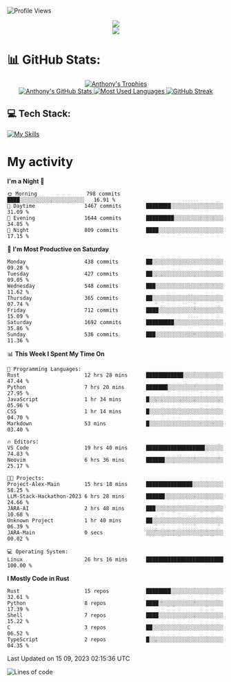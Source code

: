 
![Profile Views](https://komarev.com/ghpvc/?username=anthonymichaeltdm&label=Profile%20views&color=0e75b6&style=flat)

<!--profile banner-->
<div align="center">
  <img src="https://svg-banners.vercel.app/api?type=typeWriter&text1=Anthony%20Rubick&width=800&height=150" />
</div>

<!--profile views-->
<div align="center">
  <a href="https://u8views.com/github/AnthonyMichaelTDM">
    <img src="https://u8views.com/api/v1/github/profiles/68485672/views/day-week-month-total-count.svg">
  </a>
</div>

# 📊 GitHub Stats:

<!--trophies https://github.com/ryo-ma/github-profile-trophy -->
<div align="center"> 
  <a href="https://github.com/ryo-ma/github-profile-trophy">
    <picture>
      <source
        srcset="https://github-profile-trophy.vercel.app/?username=anthonymichaeltdm&theme=gitdimmed&no-frame=true&no-bg=true&column=-1"
        media="(prefers-color-scheme: dark)"
      />
      <source
        srcset="https://github-profile-trophy.vercel.app/?username=anthonymichaeltdm&theme=_____&no-frame=true&no-bg=true&column=-1"
        media="(prefers-color-scheme: light), (prefers-color-scheme: no-preference)"
      />
      <img src="https://github-profile-trophy.vercel.app/?username=anthonymichaeltdm&theme=gitdimmed&no-frame=true&no-bg=true&column=-1" alt="Anthony's Trophies" />
    </picture>
  </a>
</div>

<div align="center">
  <a href="https://github.com/anuraghazra/github-readme-stats">
    <picture>
      <source
        srcset="https://github-readme-stats.vercel.app/api?username=anthonymichaeltdm&show_icons=true&locale=en&theme=github_dark_dimmed&count_private=true&hide_border=true&include_all_commits=true"
        media="(prefers-color-scheme: dark)"
      />
      <source
        srcset="https://github-readme-stats.vercel.app/api?username=anthonymichaeltdm&show_icons=true&locale=en&theme=___&count_private=true&hide_border=true&include_all_commits=true"
        media="(prefers-color-scheme: light), (prefers-color-scheme: no-preference)"
      />
      <img src="https://github-readme-stats.vercel.app/api?username=anthonymichaeltdm&show_icons=true&locale=en&theme=github_dark_dimmed&count_private=true&hide_border=true&include_all_commits=true" alt="Anthony's GitHub Stats" />
    </picture>
  </a>
  
  <!--most used languages-->
  <a href="https://github.com/anuraghazra/github-readme-stats">
    <picture>
      <source
        srcset="https://github-readme-stats.vercel.app/api/top-langs?username=anthonymichaeltdm&show_icons=true&locale=en&layout=compact&theme=github_dark_dimmed&langs_count=8&count_private=true&size_weight=0.5&count_weight=0.5&hide_border=true"
        media="(prefers-color-scheme: dark)"
      />
      <source
        srcset="https://github-readme-stats.vercel.app/api/top-langs?username=anthonymichaeltdm&show_icons=true&locale=en&layout=compact&theme=____&langs_count=8&count_private=true&size_weight=0.5&count_weight=0.5&hide_border=true"
        media="(prefers-color-scheme: light), (prefers-color-scheme: no-preference)"
      />
      <img src="https://github-readme-stats.vercel.app/api/top-langs?username=anthonymichaeltdm&show_icons=true&locale=en&layout=compact&theme=github_dark_dimmed&langs_count=8&count_private=true&size_weight=0.5&count_weight=0.5&hide_border=true" alt="Most Used Languages" />
    </picture>
  </a>
  
  <!--streak https://git.io/streak-stats -->
  <a href="https://git.io/streak-stats">
    <picture>
      <source
        srcset="https://streak-stats.demolab.com?user=AnthonyMichaelTDM&theme=one-dark-pro&hide_border=true"
        media="(prefers-color-scheme: dark)"
      />
      <source
        srcset="https://streak-stats.demolab.com?user=AnthonyMichaelTDM&theme=_____&hide_border=true"
        media="(prefers-color-scheme: light), (prefers-color-scheme: no-preference)"
      />
      <img src="https://streak-stats.demolab.com?user=AnthonyMichaelTDM&theme=one-dark-pro&hide_border=true" alt="GitHub Streak" />
    </picture>
  </a>
</div>

<!--favorite languages and tools, and most used langs-->
## 💻 Tech Stack:

[![My Skills](https://skillicons.dev/icons?i=rust,actix,aws,github,githubactions,git,linux,bash,cpp,docker,java,latex,md,neovim,postgres,py,regex,vscode&theme=dark&perline=6)](https://skillicons.dev#gh-dark-mode-only)

# My activity

<!--START_SECTION:activity-->

<!--END_SECTION:activity-->

<!-- weekly activity https://github.com/AnthonyMichaelTDM/waka-readme-stats -->
<!--START_SECTION:waka-->
**I'm a Night 🦉** 

```text
🌞 Morning                798 commits         ████░░░░░░░░░░░░░░░░░░░░░   16.91 % 
🌆 Daytime                1467 commits        ████████░░░░░░░░░░░░░░░░░   31.09 % 
🌃 Evening                1644 commits        █████████░░░░░░░░░░░░░░░░   34.85 % 
🌙 Night                  809 commits         ████░░░░░░░░░░░░░░░░░░░░░   17.15 % 
```
📅 **I'm Most Productive on Saturday** 

```text
Monday                   438 commits         ██░░░░░░░░░░░░░░░░░░░░░░░   09.28 % 
Tuesday                  427 commits         ██░░░░░░░░░░░░░░░░░░░░░░░   09.05 % 
Wednesday                548 commits         ███░░░░░░░░░░░░░░░░░░░░░░   11.62 % 
Thursday                 365 commits         ██░░░░░░░░░░░░░░░░░░░░░░░   07.74 % 
Friday                   712 commits         ████░░░░░░░░░░░░░░░░░░░░░   15.09 % 
Saturday                 1692 commits        █████████░░░░░░░░░░░░░░░░   35.86 % 
Sunday                   536 commits         ███░░░░░░░░░░░░░░░░░░░░░░   11.36 % 
```


📊 **This Week I Spent My Time On** 

```text
💬 Programming Languages: 
Rust                     12 hrs 28 mins      ████████████░░░░░░░░░░░░░   47.44 % 
Python                   7 hrs 20 mins       ███████░░░░░░░░░░░░░░░░░░   27.95 % 
JavaScript               1 hr 34 mins        █░░░░░░░░░░░░░░░░░░░░░░░░   05.96 % 
CSS                      1 hr 14 mins        █░░░░░░░░░░░░░░░░░░░░░░░░   04.70 % 
Markdown                 53 mins             █░░░░░░░░░░░░░░░░░░░░░░░░   03.40 % 

🔥 Editors: 
VS Code                  19 hrs 40 mins      ███████████████████░░░░░░   74.83 % 
Neovim                   6 hrs 36 mins       ██████░░░░░░░░░░░░░░░░░░░   25.17 % 

🐱‍💻 Projects: 
Project-Alex-Main        15 hrs 18 mins      ███████████████░░░░░░░░░░   58.25 % 
LLM-Stack-Hackathon-2023 6 hrs 28 mins       ██████░░░░░░░░░░░░░░░░░░░   24.66 % 
JARA-AI                  2 hrs 48 mins       ███░░░░░░░░░░░░░░░░░░░░░░   10.68 % 
Unknown Project          1 hr 40 mins        ██░░░░░░░░░░░░░░░░░░░░░░░   06.39 % 
JARA-Main                0 secs              ░░░░░░░░░░░░░░░░░░░░░░░░░   00.02 % 

💻 Operating System: 
Linux                    26 hrs 16 mins      █████████████████████████   100.00 % 
```

**I Mostly Code in Rust** 

```text
Rust                     15 repos            ████████░░░░░░░░░░░░░░░░░   32.61 % 
Python                   8 repos             ████░░░░░░░░░░░░░░░░░░░░░   17.39 % 
Shell                    7 repos             ████░░░░░░░░░░░░░░░░░░░░░   15.22 % 
C                        3 repos             ██░░░░░░░░░░░░░░░░░░░░░░░   06.52 % 
TypeScript               2 repos             █░░░░░░░░░░░░░░░░░░░░░░░░   04.35 % 
```




 Last Updated on 15 09, 2023 02:15:36 UTC
<!--END_SECTION:waka-->

<!--START_SECTION:loc-->
![Lines of code](https://img.shields.io/badge/From%20Hello%20World%20I%27ve%20Written-12.0%20million%20lines%20of%20code-blue)


<!--END_SECTION:loc-->
